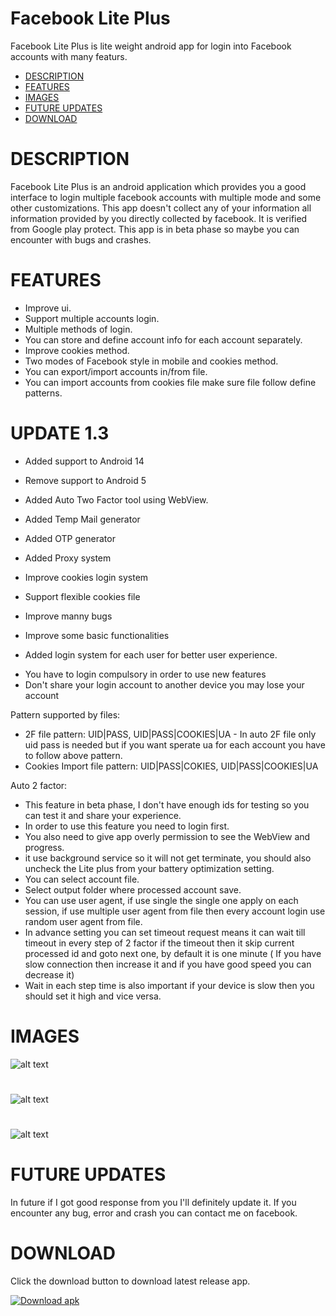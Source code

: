 # Facebook Lite Plus
Facebook Lite Plus is lite weight android app for login into Facebook accounts with many featurs.

- [DESCRIPTION](#description)
- [FEATURES](#features)
- [IMAGES](#images)
- [FUTURE UPDATES](#future-updates)
- [DOWNLOAD](#download)
#
# DESCRIPTION 
Facebook Lite Plus is an android application which provides you a good interface to login multiple facebook accounts with multiple mode and some other customizations.
This app doesn't collect any of your information all information provided by you directly collected by facebook. It is verified from Google play protect.
This app is in beta phase so maybe you can encounter with bugs and crashes.
#
# FEATURES
- Improve ui.
- Support multiple accounts login.
- Multiple methods of login.
- You can store and define account info for each account separately.
- Improve cookies method.
- Two modes of Facebook style in mobile and cookies method.
- You can export/import accounts in/from file.
- You can import accounts from cookies file make sure file follow define patterns.
#
# UPDATE 1.3
* Added support to Android 14
* Remove support to Android 5

* Added Auto Two Factor tool using WebView.
* Added Temp Mail generator 
* Added OTP generator
* Added Proxy system
* Improve cookies login system
* Support flexible cookies file
* Improve manny bugs
* Improve some basic functionalities

* Added login system for each user for better user experience.
- You have to login compulsory in order to use new features
- Don't share your login account to another device you may lose your account 

Pattern supported by files:
- 2F file pattern: UID|PASS, UID|PASS|COOKIES|UA - In auto 2F file only uid pass is needed but if you want sperate ua for each account you have to follow above pattern.
- Cookies Import file pattern: UID|PASS|COKIES, UID|PASS|COOKIES|UA

Auto 2 factor:
- This feature in beta phase, I don't have enough ids for testing so you can test it and share your experience.
- In order to use this feature you need to login first.
- You also need to give app overly permission to see the WebView and progress.
- it use background service so it will not get terminate, you should also uncheck the Lite plus from your battery optimization setting.
- You can select account file.
- Select output folder where processed account save.
- You can use user agent, if use single the single one apply on each session, if use multiple user agent from file then every account login use random user agent from file.
- In advance setting you can set timeout request means it can wait till timeout in every step of 2 factor if the timeout then it skip current processed id and goto next one, by default it is one minute ( If you have slow connection then increase it and if you have good speed you can decrease it)
- Wait in each step time is also important if your device is slow then you should set it high and vice versa.
# IMAGES
![alt text](https://github.com/zaidrao/Facebook-Lite-Plus/blob/main/Images/pic1.jpg)
#
![alt text](https://github.com/zaidrao/Facebook-Lite-Plus/blob/main/Images/pic2.jpg)
#
![alt text](https://github.com/zaidrao/Facebook-Lite-Plus/blob/main/Images/pic3.jpg)
#
#
# FUTURE UPDATES
In future if I got good response from you I'll definitely update it.
If you encounter any bug, error and crash you can contact me on facebook.
#
# DOWNLOAD
Click the download button to download latest release app.

<!-- BEGIN LATEST DOWNLOAD BUTTON -->
[![Download apk](https://custom-icon-badges.herokuapp.com/badge/-Download-blue?style=for-the-badge&logo=download&logoColor=white "Download apk")](https://github.com/zaidrao/Facebook-Lite-Plus/releases/download/14/Lite+.1.4.apk)
<!-- END LATEST DOWNLOAD BUTTON -->
